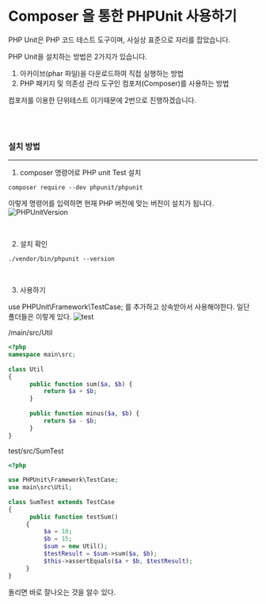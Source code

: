 ﻿Composer 을 통한 PHPUnit 사용하기
===
PHP Unit은 PHP 코드 테스트 도구이며, 사실상 표준으로 자리를 잡았습니다.

PHP Unit을 설치하는 방법은 2가지가 있습니다.

1.  아카이브(phar 파일)을 다운로드하여 직접 실행하는 방법
2.  PHP 패키지 및 의존성 관리 도구인 컴포저(Composer)를 사용하는 방법
  

컴포저를 이용한 단위테스트 이기때문에 2번으로 진행하겠습니다.

<br>
<Br>

### 설치 방법
---
1.  composer 명령어로 PHP unit Test 설치
```
composer require --dev phpunit/phpunit
```
이렇게 명령어를 입력하면 현재 PHP 버전에 맞는 버전이 설치가 됩니다.
![PHPUnitVersion](https://user-images.githubusercontent.com/66049273/114971894-4690d500-9eb8-11eb-9f46-4c4ca18f1b5a.png)

<br>

2. 설치 확인
```
./vendor/bin/phpunit --version
```
<br>

3. 사용하기

use PHPUnit\Framework\TestCase; 를 추가하고 상속받아서 사용해야한다.
일단 폴더들은 이렇게 있다.
![test](https://user-images.githubusercontent.com/66049273/114972351-4ba25400-9eb9-11eb-8f9d-08bf3d726804.png)

/main/src/Util
```php
<?php  
namespace main\src;  
  
class Util  
{  
	  public function sum($a, $b) {  
		  return $a + $b;  
	  }  
  
	  public function minus($a, $b) {  
		  return $a - $b;  
	  }
}
```

test/src/SumTest
```php
<?php  
  
use PHPUnit\Framework\TestCase;  
use main\src\Util;  
  
class SumTest extends TestCase  
{  
	  public function testSum()  
	 {  
		  $a = 10;  
		  $b = 15;  
		  $sum = new Util();  
		  $testResult = $sum->sum($a, $b);  
		  $this->assertEquals($a + $b, $testResult);  
	 }  
}
```

돌리면 바로 잘나오는 것을 알수 있다.


